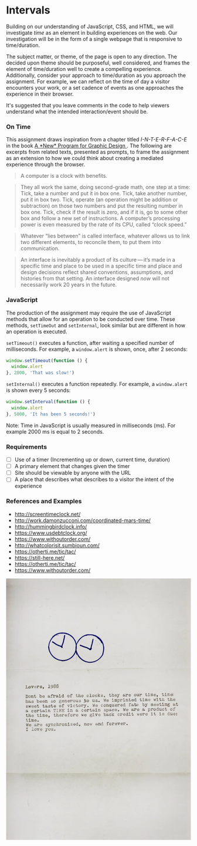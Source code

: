 # Intervals

Building on our understanding of JavaScript, CSS, and HTML, we will investigate _time_ as an element in building experiences on the web. Our investigation will be in the form of a single webpage that is responsive to time/duration.

The subject matter, or theme, of the page is open to any direction. The decided upon theme should be purposeful, well considered, and frames the element of time/duration well to create a compelling experience. Additionally, consider your approach to time/duration as you approach the assignment. For example, we can reflect on the time of day a visitor encounters your work, or a set cadence of events as one approaches the experience in their browser.

It's suggested that you leave comments in the code to help viewers understand what the intended interaction/event should be.

### On Time

This assignment draws inspiration from a chapter titled _I-N-T-E-R-F-A-C-E_ in the book [A \*New* Program for Graphic Design ](https://a-new-program-for-graphic-design.org/). The following are excerpts from related texts, presented as prompts, to frame the assignment as an extension to how we could think about creating a mediated experience through the browser.

> A computer is a clock with benefits.

> They all work the same, doing second-grade math, one step at a time: Tick, take a number and put it in box one. Tick, take another number, put it in box two. Tick, operate (an operation might be addition or subtraction) on those two numbers and put the resulting number in box one. Tick, check if the result is zero, and if it is, go to some other box and follow a new set of instructions. A computer’s processing power is even measured by the rate of its CPU, called “clock speed.”

> Whatever “lies between” is called interface, whatever allows us to link two different elements, to reconcile them, to put them into communication.

> An interface is inevitably a product of its culture — it’s made in a specific time and place to be used in a specific time and place and design decisions reflect shared conventions, assumptions, and histories from that setting. An interface designed *now* will not necessarily work 20 years in the future.

### JavaScript

The production of the assignment may require the use of JavaScript methods that allow for an operation to be conducted over time. These methods, `setTimeOut` and `setInternal`, look similar but are different in how an operation is executed.

`setTimeout()` executes a function, after waiting a specified number of milliseconds. For example, a `window.alert` is shown, once, after 2 seconds:

```javascript
window.setTimeout(function () {
  window.alert
}, 2000, 'That was slow!')
```

`setInternal()` executes a function repeatedly. For example, a `window.alert` is shown every 5 seconds:

```javascript
window.setInterval(function () {
  window.alert
}, 5000, 'It has been 5 seconds!')
```

Note: Time in JavaScript is usually measured in milliseconds (ms). For example 2000 ms is equal to 2 seconds.

### Requirements

- [ ] Use of a timer (Incrementing up or down, current time, duration)
- [ ] A primary element that changes given the timer
- [ ] Site should be viewable by anyone with the URL
- [ ] A place that describes what describes to a visitor the intent of the experience

### References and Examples

- http://screentimeclock.net/
- http://work.damonzucconi.com/coordinated-mars-time/
- http://hummingbirdclock.info/
- https://www.usdebtclock.org/
- https://www.withoutorder.com/
- http://whatcolorisit.sumbioun.com/
- https://otherti.me/tic/tac/
- https://still-here.net/
- https://otherti.me/tic/tac/
- https://www.withoutorder.com/

![Letter from Félix González-Torres to Ross Laycock from 1988](../media/letter-from-gonzalez-torres-to-ross-from-1988.jpg "Félix González-Torres, Untitled (Perfect Lovers)")
